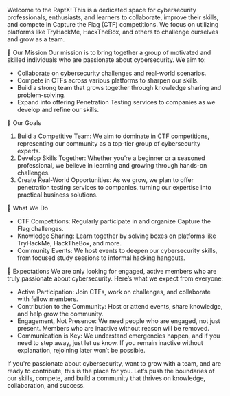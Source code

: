 Welcome to the RaptX! This is a dedicated space for cybersecurity professionals, enthusiasts, and learners to collaborate, improve their skills, and compete in Capture the Flag (CTF) competitions. We focus on utilizing platforms like TryHackMe, HackTheBox, and others to challenge ourselves and grow as a team.

📜 Our Mission
Our mission is to bring together a group of motivated and skilled individuals who are passionate about cybersecurity. We aim to:
- Collaborate on cybersecurity challenges and real-world scenarios.
- Compete in CTFs across various platforms to sharpen our skills.
- Build a strong team that grows together through knowledge sharing and problem-solving.
- Expand into offering Penetration Testing services to companies as we develop and refine our skills.

🎯 Our Goals
1. Build a Competitive Team: We aim to dominate in CTF competitions, representing our community as a top-tier group of cybersecurity experts.
2. Develop Skills Together: Whether you’re a beginner or a seasoned professional, we believe in learning and growing through hands-on challenges.
3. Create Real-World Opportunities: As we grow, we plan to offer penetration testing services to companies, turning our expertise into practical business solutions.

🔧 What We Do
- CTF Competitions: Regularly participate in and organize Capture the Flag challenges.
- Knowledge Sharing: Learn together by solving boxes on platforms like TryHackMe, HackTheBox, and more.
- Community Events: We host events to deepen our cybersecurity skills, from focused study sessions to informal hacking hangouts.

📢 Expectations
We are only looking for engaged, active members who are truly passionate about cybersecurity. Here’s what we expect from everyone:
- Active Participation: Join CTFs, work on challenges, and collaborate with fellow members.
- Contribution to the Community: Host or attend events, share knowledge, and help grow the community.
- Engagement, Not Presence: We need people who are engaged, not just present. Members who are inactive without reason will be removed.
- Communication is Key: We understand emergencies happen, and if you need to step away, just let us know. If you remain inactive without explanation, rejoining later won’t be possible.

If you're passionate about cybersecurity, want to grow with a team, and are ready to contribute, this is the place for you. Let’s push the boundaries of our skills, compete, and build a community that thrives on knowledge, collaboration, and success.

